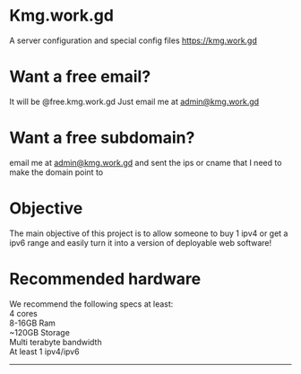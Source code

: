 # Kmg.work.gd
A server configuration and special config files
https://kmg.work.gd
# Want a free email?
It will be @free.kmg.work.gd
Just email me at admin@kmg.work.gd
# Want a free subdomain?
email me at admin@kmg.work.gd and sent the ips or cname that I need to make the domain point to
# Objective
The main objective of this project is to allow someone to buy 1 ipv4 or get a ipv6 range and easily turn it into a version of deployable web software!
# Recommended hardware 
We recommend the following specs at least:<br>
4 cores<br>
8-16GB Ram<br>
~120GB Storage<br>
Multi terabyte bandwidth<br>
At least 1 ipv4/ipv6<br>
<hr>
